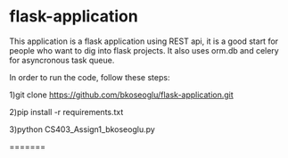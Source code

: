 # flask-application

This application is a flask application using REST api, it is a good start for people who want to dig into flask projects. It also uses orm.db and celery for asyncronous task queue.

In order to run the code, follow these steps:

1)git clone https://github.com/bkoseoglu/flask-application.git

2)pip install -r requirements.txt

3)python CS403_Assign1_bkoseoglu.py

=======

